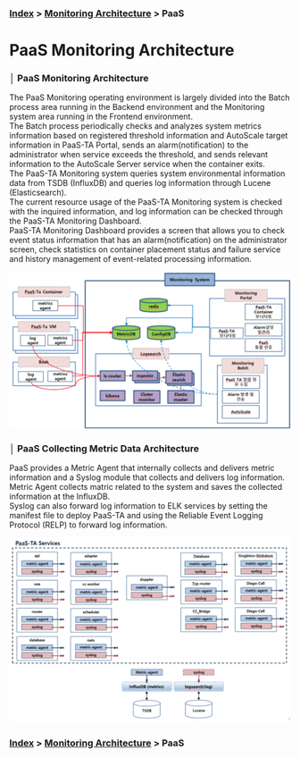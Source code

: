 ### [Index](https://github.com/PaaS-TA/Guide-eng) > [Monitoring Architecture](PAAS-TA_MONITORING_ARCHITECTURE.md) > PaaS


# PaaS Monitoring Architecture


### │ PaaS Monitoring Architecture
The PaaS Monitoring operating environment is largely divided into the Batch process area running in the Backend environment and the Monitoring system area running in the Frontend environment.  
The Batch process periodically checks and analyzes system metrics information based on registered threshold information and AutoScale target information in PaaS-TA Portal, sends an alarm(notification) to the administrator when service exceeds the threshold, and sends relevant information to the AutoScale Server service when the container exits.  
The PaaS-TA Monitoring system queries system environmental information data from TSDB (InfluxDB) and queries log information through Lucene (Elasticsearch).  
The current resource usage of the PaaS-TA Monitoring system is checked with the inquired information, and log information can be checked through the PaaS-TA Monitoring Dashboard.  
PaaS-TA Monitoring Dashboard provides a screen that allows you to check event status information that has an alarm(notification) on the administrator screen, check statistics on container placement status and failure service and history management of event-related processing information.  

![PaaSTa_Monit_architecure_Image]


### │ PaaS Collecting Metric Data Architecture
PaaS provides a Metric Agent that internally collects and delivers metric information and a Syslog module that collects and delivers log information.  
Metric Agent collects matric related to the system and saves the collected information at the InfluxDB.  
Syslog can also forward log information to ELK services by setting the manifest file to deploy PaaS-TA and using the Reliable Event Logging Protocol (RELP) to forward log information.

![PaaSTa_Monit_collect_architecure_Image]


### [Index](https://github.com/PaaS-TA/Guide-eng) > [Monitoring Architecture](PAAS-TA_MONITORING_ARCHITECTURE.md) > PaaS


<!-- Images Links -->
[PaaSTa_Monit_architecure_Image]:./images/monit_architecture.png
[PaaSTa_Monit_collect_architecure_Image]:./images/collect_architecture.png
